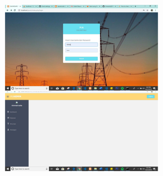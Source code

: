 
![alt text](https://github.com/himaulia28/PPOB/blob/master/1.JPG)
![alt text](https://github.com/himaulia28/PPOB/blob/master/2.JPG)
